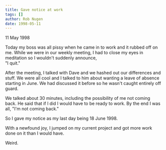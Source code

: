 ```yaml
---
title: Gave notice at work
tags: []
author: Rob Nugen
date: 1998-05-11
---
```


<title>Gave notice at work</title>

<p class=date>11 May 1998</p>

<p>Today my boss was all pissy when he came in to work and it rubbed off on me. While we were in our weekly meeting, I had to close my eyes in meditation so I wouldn't suddenly announce,<br>
"I quit."

<p>After the meeting, I talked with Dave and we hashed out our differences and stuff. We were all cool and I talked to him about wanting a leave of absence starting in June. We had discussed it before so he wasn't caught entirely off guard.

<p>We talked about 30 minutes, including the possibility of me not coming back. He said that if I did I would have to be ready to work. By the end I was all, "I'm not coming back."

<p>So I gave my notice as my last day being 18 June 1998.

<p>With a newfound joy, I jumped on my current project and got more work done on it than I would have.

<p>Weird.</p>
